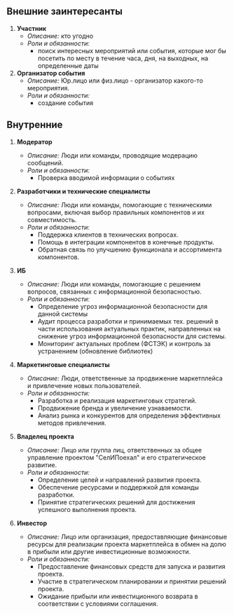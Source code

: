 ## Внешние заинтересанты
1. **Участник**
    - *Описание:* кто угодно  
    - *Роли и обязанности:*
        - поиск интересных мероприятий или события, которые мог бы посетить по месту в течение часа, дня, на выходных, на определенные даты
2. **Организатор события**
    - *Описание:* Юр.лицо или физ.лицо - организатор какого-то мероприятия. 
    - *Роли и обязанности:*
        - создание события
## Внутренние
1. **Модератор**
    - *Описание:* Люди или команды, проводящие модерацию сообщений.
    - *Роли и обязанности:*
        - Проверка вводимой информации о событиях

2. **Разработчики и технические специалисты**
    - *Описание:* Люди или команды, помогающие с техническими вопросами, включая выбор правильных компонентов и их
      совместимость.
    - *Роли и обязанности:*
        - Поддержка клиентов в технических вопросах.
        - Помощь в интеграции компонентов в конечные продукты.
        - Обратная связь по улучшению функционала и ассортимента компонентов.
3. **ИБ**
    - *Описание:* Люди или команды, помогающие с решением вопросов, связанных с информационной безопасностью.
    - *Роли и обязанности:*
        - Определение угроз информационной безопасности для данной системы
        - Аудит процесса разработки и принимаемых тех. решений в части использования актуальных практик, направленных на снижение угроз 
        информационной безопасности для системы.
        - Мониторинг актуальных проблем (ФСТЭК) и контроль за устранением (обновление библиотек) 

4. **Маркетинговые специалисты**
    - *Описание:* Люди, ответственные за продвижение маркетплейса и привлечение новых пользователей.
    - *Роли и обязанности:*
        - Разработка и реализация маркетинговых стратегий.
        - Продвижение бренда и увеличение узнаваемости.
        - Анализ рынка и конкурентов для определения эффективных методов привлечения.

5. **Владелец проекта**
    - *Описание:* Лицо или группа лиц, ответственных за общее управление проектом "СелИПоехал" и его стратегическое
      развитие.
    - *Роли и обязанности:*
        - Определение целей и направлений развития проекта.
        - Обеспечение ресурсами и поддержкой для команды разработки.
        - Принятие стратегических решений для достижения успешного выполнения проекта.

6. **Инвестор**
    - *Описание:* Лицо или организация, предоставляющие финансовые ресурсы для реализации проекта маркетплейса в обмен
      на долю в прибыли или другие инвестиционные возможности.
    - *Роли и обязанности:*
        - Предоставление финансовых средств для запуска и развития проекта.
        - Участие в стратегическом планировании и принятии решений проекта.
        - Ожидание прибыли или инвестиционного возврата в соответствии с условиями соглашения.
